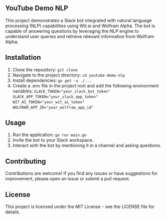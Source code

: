 ## YouTube Demo NLP
This project demonstrates a Slack bot integrated with natural language processing (NLP) capabilities using Wit.ai and Wolfram Alpha. The bot is capable of answering questions by leveraging the NLP engine to understand user queries and retrieve relevant information from Wolfram Alpha.

## Installation
1. Clone the repository:
```git clone ```
2. Navigate to the project directory:
```cd youtube-demo-nlp```
3. Install dependencies:
```go get -u ./...```
4. Create a .env file in the project root and add the following environment variables:
```SLACK_TOKEN="your_slack_bot_token"```
```SLACK_APP_TOKEN="your_slack_app_token"```
```WIT_AI_TOKEN="your_wit_ai_token"```
```WOLFRAM_APP_ID="your_wolfram_app_id"```

## Usage
1. Run the application:
```go run main.go```
2. Invite the bot to your Slack workspace.
3. Interact with the bot by mentioning it in a channel and asking questions.

## Contributing
Contributions are welcome! If you find any issues or have suggestions for improvement, please open an issue or submit a pull request.

## License
This project is licensed under the MIT License - see the LICENSE file for details.
